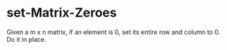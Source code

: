 # set-Matrix-Zeroes
Given a m x n matrix, if an element is 0, set its entire row and column to 0. Do it in place.
